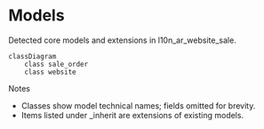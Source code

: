 # Models

Detected core models and extensions in l10n_ar_website_sale.

```mermaid
classDiagram
    class sale_order
    class website
```

Notes
- Classes show model technical names; fields omitted for brevity.
- Items listed under _inherit are extensions of existing models.
